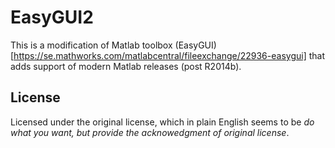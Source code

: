 EasyGUI2
=========

This is a modification of Matlab toolbox (EasyGUI)[https://se.mathworks.com/matlabcentral/fileexchange/22936-easygui] that adds support of modern Matlab releases (post R2014b).


License
-------

Licensed under the original license, which in plain English seems to be *do what you want, but provide the acknowedgment of original license*.